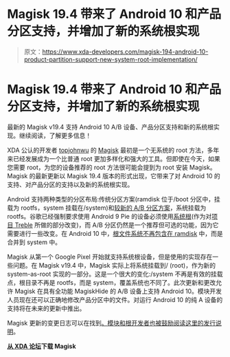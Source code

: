 # Magisk 19.4 带来了 Android 10 和产品分区支持，并增加了新的系统根实现

> 原文：<https://www.xda-developers.com/magisk-194-android-10-product-partition-support-new-system-root-implementation/>

# Magisk 19.4 带来了 Android 10 和产品分区支持，并增加了新的系统根实现

最新的 Magisk v19.4 支持 Android 10 A/B 设备、产品分区支持和新的系统根实现。继续阅读，了解更多信息！

XDA 公认的开发者 [topjohnwu](https://forum.xda-developers.com/member.php?u=4470081) 的 [Magisk](https://www.xda-developers.com/tag/magisk/) 最初是一个无系统的 root 方法，多年来已经发展成为一个比普通 root 更加多样化和强大的工具。但即使在今天，如果您需要 root，为您的设备推荐的 root 方法很可能会提到为 root 安装 Magisk。Magisk 的最新更新以 Magisk 19.4 版本的形式出现，它带来了对 Android 10 的支持、对产品分区的支持以及新的系统根实现。

Android 支持两种类型的分区布局:传统分区方案(ramdisk 位于/boot 分区中，挂载为 rootfs，system 挂载在/system)和[较新的 A/B 分区方案](https://www.xda-developers.com/how-a-b-partitions-and-seamless-updates-affect-custom-development-on-xda/)，系统挂载为 rootfs。谷歌已经强制要求使用 Android 9 Pie 的设备必须使用[系统根](https://source.android.com/devices/bootloader/system-as-root)(作为对[项目 Treble](https://forum.xda-developers.com/project-treble) 所做的部分改变)，而 A/B 分区仍然是一个推荐但可选的功能，因为它需要进行一些改变。在 Android 10 中，[根文件系统不再包含在 ramdisk](https://source.android.com/devices/bootloader/system-as-root) 中，而是合并到 system 中。

Magisk 从第一个 Google Pixel 开始就支持系统根设备，但是使用的实现存在一些问题。在 Magisk v19.4 中，Magisk 实际上将系统挂载到/ (root)，作为新的 system-as-root 实现的一部分。这是一个很大的变化:/system 不再是有效的挂载点，根目录不再是 rootfs，而是 system，覆盖系统也不同了。此次更新和更改允许 Magisk 在具有全功能 MagiskHide 的 A/B 设备上支持 Android 10。模块开发人员现在还可以正确地修改产品分区中的文件。对运行 Android 10 的纯 A 设备的支持将在未来的更新中推出。

Magisk 更新的变更日志可以在找到[。模块和根开发者也被鼓励阅读这里的](https://forum.xda-developers.com/showpost.php?p=68966755&postcount=2)[发行说明](https://github.com/topjohnwu/magisk_files/blob/6510533d6a8bb751152539919f57bb616c2405af/notes.md)。

**[从 XDA 论坛](https://forum.xda-developers.com/apps/magisk/official-magisk-v7-universal-systemless-t3473445)下载 Magisk**